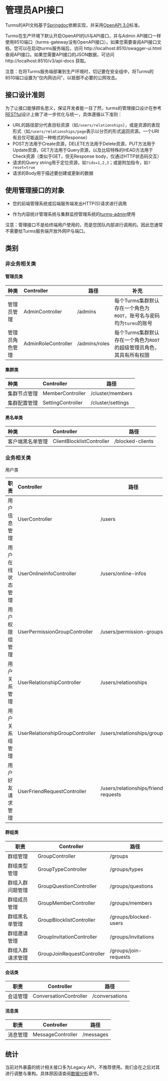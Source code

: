 # 管理员API接口

Turms的API文档基于[Springdoc](https://github.com/springdoc/springdoc-openapi)依赖实现，并采用[OpenAPI 3.0](https://swagger.io/specification)标准。

Turms在生产环境下默认开启OpenAPI的UI与API接口，并与Admin API接口一样使用8510端口（turms-gateway没有OpenAPI接口）。如果您需要查阅API接口文档，您可以在启动turms服务端后，访问 http://localhost:8510/swagger-ui.html 查阅API接口。如果您需要API接口的JSON数据，可访问 http://localhost:8510/v3/api-docs 获取。

注意：在将Turms服务端部署到生产环境时，切记要在安全组中，将Turms的8510端口设置为“仅内网访问”，以抵御不必要的公网攻击。

## 接口设计准则

为了让接口能够顾名思义，保证开发者能一目了然，turms的管理接口设计在参考[RESTful](https://en.wikipedia.org/wiki/Representational_state_transfer)设计上做了进一步优化与统一，具体遵循以下准则：

* URL的路径部分代表目标资源（如`/users/relationships`），或是资源的表现形式（如`/users/relationships/page`表示以分页的形式返回资源。一个URI有且仅可能返回一种格式的Response）
* POST方法用于Create资源，DELETE方法用于Delete资源，PUT方法用于Update资源，GET方法用于Query资源，以及比较特殊的HEAD方法用于Check资源（类似于GET，但无Response body，仅通过HTTP状态码交互）
* 请求的Query string用于定位资源，如`?ids=1,2,3`；或是附加指令，如`?reset=true`
* 请求的Body用于描述要创建或更新的数据

## 使用管理接口的对象

* 您的前端管理系统或后端服务端发出HTTP(S)请求进行调用

* 作为内容统计管理系统与集群监控管理系统的[turms-admin](https://github.com/turms-im/turms/tree/develop/turms-admin)使用

注意：管理接口不是给终端用户使用的，而是您团队内部进行调用的。因此您通常不需要给Turms服务端开放外网IP与端口。

## 类别

### 非业务相关类

#### 管理员类

| **种类**       | **Controller**      | 路径          | **补充**                                                     |
| :------------- | :------------------ | ------------- | ------------------------------------------------------------ |
| 管理员管理     | AdminController     | /admins       | 每个Turms集群默认存在一个角色为`ROOT`，账号名与密码均为`turms`的账号 |
| 管理员角色管理 | AdminRoleController | /admins/roles | 每个Turms集群默认存在一个角色为`ROOT`的超级管理员角色，其具有所有权限 |

#### 集群类

| **种类**     | **Controller**   | 路径             |
| :----------- | :--------------- | ---------------- |
| 集群节点管理 | MemberController | /cluster/members |
| 集群配置管理 | SettingController | /cluster/settings  |

#### 黑名单类

| **种类**         | **Controller**            | 路径             |
| :--------------- | :------------------------ | ---------------- |
| 客户端黑名单管理 | ClientBlocklistController | /blocked-clients |

### 业务相关类

用户类

| **职责**         | **Controller**                  | 路径                                 |
| :--------------- | :------------------------------ | ------------------------------------ |
| 用户信息管理     | UserController                  | /users                               |
| 用户在线状态管理 | UserOnlineInfoController        | /users/online-infos                  |
| 用户权限组管理   | UserPermissionGroupController   | /users/permission-groups             |
| 用户关系管理     | UserRelationshipController      | /users/relationships                 |
| 用户关系组管理   | UserRelationshipGroupController | /users/relationships/groups          |
| 用户好友请求管理 | UserFriendRequestController     | /users/relationships/friend-requests |

#### 群组类

| 职责             | Controller                 | 路径                  |
| ---------------- | -------------------------- | --------------------- |
| 群组管理         | GroupController            | /groups               |
| 群组类型管理     | GroupTypeController        | /groups/types         |
| 群组入群问题管理 | GroupQuestionController    | /groups/questions     |
| 群组成员管理     | GroupMemberController      | /groups/members       |
| 群组黑名单管理   | GroupBlocklistController   | /groups/blocked-users |
| 群组邀请管理     | GroupInvitationController  | /groups/invitations   |
| 群组入群请求管理 | GroupJoinRequestController | /groups/join-requests |

#### 会话类

| 职责     | Controller             | 路径           |
| -------- | ---------------------- | -------------- |
| 会话管理 | ConversationController | /conversations |

#### 消息类

| 职责     | Controller        | 路径      |
| -------- | ----------------- | --------- |
| 消息管理 | MessageController | /messages |

## 统计

当前对外暴露的统计相关接口多为Legacy API，不推荐使用。我们会在之后对其进行调整与重构。具体原因请查阅[数据分析](https://turms-im.github.io/docs/for-developers/data-analytics.html)章节。
